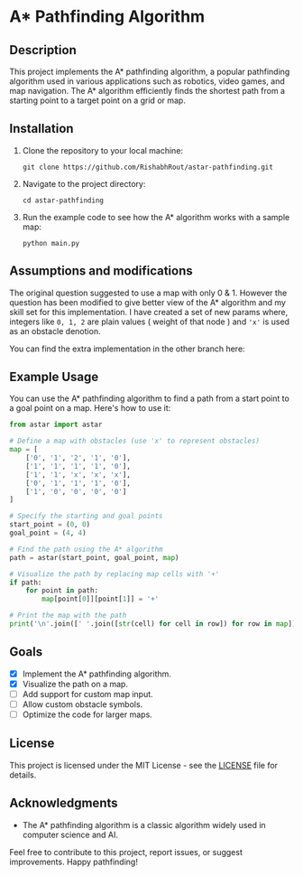 # A* Pathfinding Algorithm

## Description

This project implements the A* pathfinding algorithm, a popular pathfinding algorithm used in various applications such as robotics, video games, and map navigation. The A* algorithm efficiently finds the shortest path from a starting point to a target point on a grid or map.

## Installation

1. Clone the repository to your local machine:

   ```shell
   git clone https://github.com/RishabhRout/astar-pathfinding.git
   ```

2. Navigate to the project directory:

   ```shell
   cd astar-pathfinding
   ```

3. Run the example code to see how the A* algorithm works with a sample map:

   ```shell
   python main.py
   ```

## Assumptions and modifications

The original question suggested to use a map with only 0 & 1. However the question has been modified to give better view of the A* algorithm and my skill set for this implementation. I have created a set of new params where, integers like `0, 1, 2` are plain values ( weight of that node ) and `'x'` is used as an obstacle denotion.

You can find the extra implementation in the other branch here: 

## Example Usage

You can use the A* pathfinding algorithm to find a path from a start point to a goal point on a map. Here's how to use it:

```python
from astar import astar

# Define a map with obstacles (use 'x' to represent obstacles)
map = [
    ['0', '1', '2', '1', '0'],
    ['1', '1', '1', '1', '0'],
    ['1', '1', 'x', 'x', 'x'],
    ['0', '1', '1', '1', '0'],
    ['1', '0', '0', '0', '0']
]

# Specify the starting and goal points
start_point = (0, 0)
goal_point = (4, 4)

# Find the path using the A* algorithm
path = astar(start_point, goal_point, map)

# Visualize the path by replacing map cells with '+'
if path:
    for point in path:
        map[point[0]][point[1]] = '+'

# Print the map with the path
print('\n'.join([' '.join([str(cell) for cell in row]) for row in map]))
```

## Goals

- [x] Implement the A* pathfinding algorithm.
- [x] Visualize the path on a map.
- [ ] Add support for custom map input.
- [ ] Allow custom obstacle symbols.
- [ ] Optimize the code for larger maps.

## License

This project is licensed under the MIT License - see the [LICENSE](LICENSE) file for details.

## Acknowledgments

- The A* pathfinding algorithm is a classic algorithm widely used in computer science and AI.

Feel free to contribute to this project, report issues, or suggest improvements. Happy pathfinding!

